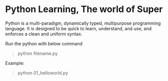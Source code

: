 # Python Learning, The world of Super

Python is a multi-paradigm, dynamically typed, multipurpose programming language. It is designed to be quick to learn, understand, and use, and enforces a clean and uniform syntax.

Run the python with below command

>python filename.py

Example:

>python 01_helloworld.py

